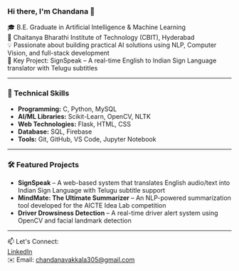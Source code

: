 ### Hi there, I'm Chandana 👋

🎓 B.E. Graduate in Artificial Intelligence & Machine Learning  
🏫 Chaitanya Bharathi Institute of Technology (CBIT), Hyderabad  
💡 Passionate about building practical AI solutions using NLP, Computer Vision, and full-stack development  
🚀 Key Project: SignSpeak – A real-time English to Indian Sign Language translator with Telugu subtitles

---

### 💼 Technical Skills
- **Programming:** C, Python, MySQL
- **AI/ML Libraries:** Scikit-Learn, OpenCV, NLTK
- **Web Technologies:** Flask, HTML, CSS
- **Database:** SQL, Firebase
- **Tools:** Git, GitHub, VS Code, Jupyter Notebook

---

### 🛠️ Featured Projects
- **SignSpeak** – A web-based system that translates English audio/text into Indian Sign Language with Telugu subtitle support  
- **MindMate: The Ultimate Summarizer** – An NLP-powered summarization tool developed for the AICTE Idea Lab competition  
- **Driver Drowsiness Detection** – A real-time driver alert system using OpenCV and facial landmark detection

---

📫 Let's Connect:  
[LinkedIn](https://www.linkedin.com/in/chandana-vakkala)  
✉️ Email: [chandanavakkala305@gmail.com](mailto:chandanavakkala305@gmail.com)
